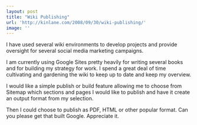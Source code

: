 ```yaml
---
layout: post
title: "Wiki Publishing"
url: 'http://kinlane.com/2008/09/30/wiki-publishing/'
image: ''
---
```


I have used several wiki environments to develop projects and provide oversight for several social media marketing campaigns.

I am currently using Google Sites pretty heavily for writing several books and for building my strategy for work. I spend a great deal of time cultivating and gardening the wiki to keep up to date and keep my overview.

I would like a simple publish or build feature allowing me to choose from Sitemap which sections and pages I would like to publish and have it create an output format from my selection.

Then I could choose to publish as PDF, HTML or other popular format. Can you please get that built Google. Appreciate it.